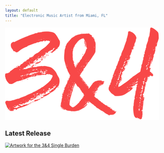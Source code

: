 ```yaml
---
layout: default
title: "Electronic Music Artist from Miami, FL"
---
```


<section id="home">
  <div class="bg-neutral-950 px-8">
    <div class="m-auto">
      <div id="dragon" class="h-screen flex items-center justify-center">        
        <a href="/">
          <img
            src="/assets/images/logo-3and4.svg"
            alt="3&amp;4 Logo"
            class="mx-auto w-full"
          />
        </a>
      </div>
      <div id="music" class="pb-16">
        <h1 class="text-white text-center font-bold uppercase text-6xl pb-16">Latest Release</h1>
        <div class="m-auto max-w-[512px] border-b-4 border-r-4 border-sunset-orange-500">
          <a href="https://artists.landr.com/692531481672">
            <img
              src="https://assets.3and4.cc/images/artwork/burden.png"
              alt="Artwork for the 3&amp;4 Single Burden"
            />
          </a>
        </div>
      </div>
    </div>
  </div>
</section>

